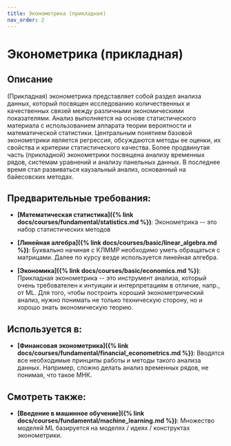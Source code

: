 ```yaml
---
title: Эконометрика (прикладная)
nav_order: 2
---
```


# Эконометрика (прикладная)


## Описание 
(Прикладная) эконометрика представляет собой раздел анализа данных, который посвящен исследованию количественных и качественных связей между различными экономическими показателями. 
Анализ выполняется на основе статистического материала с использованием аппарата теории вероятности и математической статистики. 
Центральным понятием базовой эконометрики является регрессия, обсуждаются методы ее оценки, их свойства и критерии статистического качества. 
Более продвинутая часть (прикладной) эконометрики посвящена анализу временных рядов, системам уравнений и анализу панельных данных. 
В последнее время стал развиваться каузальный анализ, основанный на байесовских методах. 


## Предварительные требования:

- **[Математическая статистика]({% link docs/courses/fundamental/statistics.md %})**: Эконометрика -- это набор статистических методов


- **[Линейная алгебра]({% link docs/courses/basic/linear_algebra.md %})**: Буквально начиная с КЛММР необходимо уметь обращаться с матрицами. 
Далее по курсу везде используется линейная алгебра.


- **[Экономика]({% link docs/courses/basic/economics.md %})**: Прикладная эконометрика -- это инструмент анализа, который очень требователен к интуиции и интерпретациям 
в отличие, напр., от ML. Для того, чтобы построить хороший эконометрический анализ, 
нужно понимать не только техническую сторону, но и хорошо знать экономическую теорию.



## Используется в:

- **[Финансовая эконометрика]({% link docs/courses/fundamental/financial_econometrics.md %})**: Вводятся все необходимые принципы работы и методы такого анализа данных. 
Например, сложно делать анализ временных рядов, не понимая, что такое МНК.



## Смотреть также:

- **[Введение в машинное обучение]({% link docs/courses/fundamental/machine_learning.md %})**: Множество моделей ML базируется на моделях / идеях / конструктах эконометрики.

